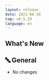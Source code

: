 ```yaml
---
layout: release
date: 2021-06-30
tag: v0.5.29
language: en
---
```


## What's New
## 🔤 General

-   No changes

